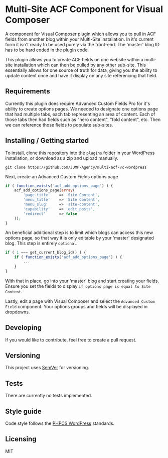 # Multi-Site ACF Component for Visual Composer

A component for Visual Composer plugin which allows you to pull in ACF fields from another blog within your Multi-Site installation. In it's current form it isn't ready to be used purely via the front-end. The 'master' blog ID has to be hard coded in the plugin code. 


This plugin allows you to create ACF fields on one website within a multi-site installation which can then be pulled by any other sub-site. This essentially allows for one source of truth for data, giving you the ability to update content once and have it display on any site referencing that field.


## Requirements

Currently this plugin does require Advanced Custom Fields Pro for it's ability to create options pages. We needed to designate one options page that had multiple tabs, each tab representing an area of content. Each of those tabs then had fields such as "hero content", "fold content", etc. Then we can reference those fields to populate sub-sites.


## Installing / Getting started

To install, clone this repository into the `plugins` folder in your WordPress installation, or download as a zip and upload manually.

```shell
git clone https://github.com/JUMP-Agency/multi-acf-vc-wordpress
```

Next, create an Advanced Custom Fields options page

```php
if ( function_exists('acf_add_options_page') ) {
    acf_add_options_page(array(
        'page_title' 	=> 'Site Content',
        'menu_title'	=> 'Site Content',
        'menu_slug' 	=> 'site-content',
        'capability'	=> 'edit_posts',
        'redirect'		=> false
    ));
}
```

An beneficial additional step is to limit which blogs can access this new options page, so that way it is only editable by your 'master' designated blog. This step is entirely `optional`.

```php
if ( 1 === get_current_blog_id() ) {
    if ( function_exists('acf_add_options_page') ) {
        ...
    }
}
```

With that in place, go into your 'master' blog and start creating your fields. Ensure you set the fields to display `if options page is equal to Site Content`.

Lastly, edit a page with Visual Composer and select the `Advanced Custom Field` component. Your options groups and fields will be displayed in dropdowns.


## Developing

If you would like to contribute, feel free to create a pull request. 


## Versioning

This project uses [SemVer](http://semver.org/) for versioning.


## Tests

There are currently no tests implemented.


## Style guide

Code style follows the [PHPCS WordPress](https://github.com/WordPress-Coding-Standards/WordPress-Coding-Standards) standards.


## Licensing

MIT